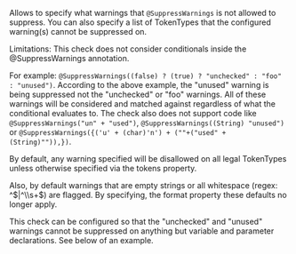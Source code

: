 Allows to specify what warnings that `@SuppressWarnings` is not allowed
to suppress. You can also specify a list of TokenTypes that the
configured warning(s) cannot be suppressed on.

Limitations: This check does not consider conditionals inside the
@SuppressWarnings annotation.

For example: `@SuppressWarnings((false) ? (true) ? "unchecked" : "foo" :
"unused")`. According to the above example, the "unused" warning is
being suppressed not the "unchecked" or "foo" warnings. All of these
warnings will be considered and matched against regardless of what the
conditional evaluates to. The check also does not support code like
`@SuppressWarnings("un" + "used")`, `@SuppressWarnings((String)
"unused")` or `@SuppressWarnings({('u' + (char)'n') + (""+("used" +
(String)"")),})`.

By default, any warning specified will be disallowed on all legal
TokenTypes unless otherwise specified via the tokens property.

Also, by default warnings that are empty strings or all whitespace
(regex: ^$|^\\s+$) are flagged. By specifying, the format property these
defaults no longer apply.

This check can be configured so that the "unchecked" and "unused"
warnings cannot be suppressed on anything but variable and parameter
declarations. See below of an example.
